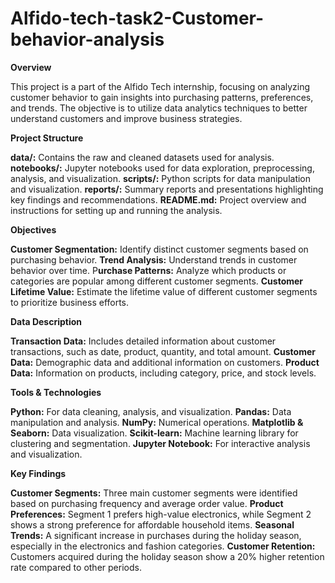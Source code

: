 # Alfido-tech-task2-Customer-behavior-analysis

**Overview**

This project is a part of the Alfido Tech internship, focusing on analyzing customer behavior to gain insights into purchasing patterns, preferences, and trends. The objective is to utilize data analytics techniques to better understand customers and improve business strategies.

**Project Structure**

**data/:** Contains the raw and cleaned datasets used for analysis.
**notebooks/:** Jupyter notebooks used for data exploration, preprocessing, analysis, and visualization.
**scripts/:** Python scripts for data manipulation and visualization.
**reports/:** Summary reports and presentations highlighting key findings and recommendations.
**README.md:** Project overview and instructions for setting up and running the analysis.

**Objectives**

**Customer Segmentation:** Identify distinct customer segments based on purchasing behavior.
**Trend Analysis:** Understand trends in customer behavior over time.
P**urchase Patterns:** Analyze which products or categories are popular among different customer segments.
**Customer Lifetime Value:** Estimate the lifetime value of different customer segments to prioritize business efforts.

**Data Description**

**Transaction Data:** Includes detailed information about customer transactions, such as date, product, quantity, and total amount.
**Customer Data:** Demographic data and additional information on customers.
**Product Data:** Information on products, including category, price, and stock levels.

**Tools & Technologies**

**Python:** For data cleaning, analysis, and visualization.
**Pandas:** Data manipulation and analysis.
**NumPy:** Numerical operations.
**Matplotlib & Seaborn:** Data visualization.
**Scikit-learn:** Machine learning library for clustering and segmentation.
**Jupyter Notebook:** For interactive analysis and visualization.

**Key Findings**

**Customer Segments:** Three main customer segments were identified based on purchasing frequency and average order value.
**Product Preferences:** Segment 1 prefers high-value electronics, while Segment 2 shows a strong preference for affordable household items.
**Seasonal Trends:** A significant increase in purchases during the holiday season, especially in the electronics and fashion categories.
**Customer Retention:** Customers acquired during the holiday season show a 20% higher retention rate compared to other periods.

